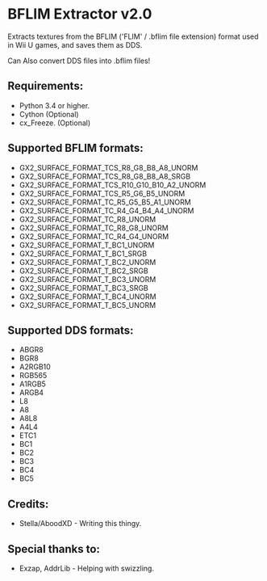 # BFLIM Extractor v2.0
Extracts textures from the BFLIM ('FLIM' / .bflim file extension) format used in Wii U games, and saves them as DDS.  
  
Can Also convert DDS files into .bflim files!  

## Requirements:
* Python 3.4 or higher.
* Cython (Optional)
* cx_Freeze. (Optional)

## Supported BFLIM formats:
* GX2_SURFACE_FORMAT_TCS_R8_G8_B8_A8_UNORM
* GX2_SURFACE_FORMAT_TCS_R8_G8_B8_A8_SRGB
* GX2_SURFACE_FORMAT_TCS_R10_G10_B10_A2_UNORM
* GX2_SURFACE_FORMAT_TCS_R5_G6_B5_UNORM
* GX2_SURFACE_FORMAT_TC_R5_G5_B5_A1_UNORM
* GX2_SURFACE_FORMAT_TC_R4_G4_B4_A4_UNORM
* GX2_SURFACE_FORMAT_TC_R8_UNORM
* GX2_SURFACE_FORMAT_TC_R8_G8_UNORM
* GX2_SURFACE_FORMAT_TC_R4_G4_UNORM
* GX2_SURFACE_FORMAT_T_BC1_UNORM
* GX2_SURFACE_FORMAT_T_BC1_SRGB
* GX2_SURFACE_FORMAT_T_BC2_UNORM
* GX2_SURFACE_FORMAT_T_BC2_SRGB
* GX2_SURFACE_FORMAT_T_BC3_UNORM
* GX2_SURFACE_FORMAT_T_BC3_SRGB
* GX2_SURFACE_FORMAT_T_BC4_UNORM
* GX2_SURFACE_FORMAT_T_BC5_UNORM

## Supported DDS formats:
* ABGR8
* BGR8
* A2RGB10
* RGB565
* A1RGB5
* ARGB4
* L8
* A8
* A8L8
* A4L4
* ETC1
* BC1
* BC2
* BC3
* BC4
* BC5

## Credits:
* Stella/AboodXD - Writing this thingy.

## Special thanks to:
* Exzap, AddrLib - Helping with swizzling.